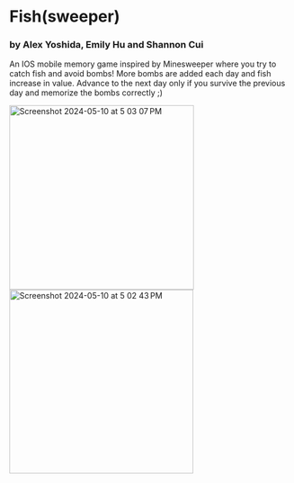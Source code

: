 # Fish(sweeper)
### by Alex Yoshida, Emily Hu and Shannon Cui
An IOS mobile memory game inspired by Minesweeper where you try to catch fish and avoid bombs!
More bombs are added each day and fish increase in value.
Advance to the next day only if you survive the previous day and memorize the bombs correctly ;) 


<img width="328" alt="Screenshot 2024-05-10 at 5 03 07 PM" src="https://github.com/Alex-Yosh/GameJam/assets/75107140/a6fc5dc9-96f6-42fb-8446-ea6d2010e7f9">
<img width="327" alt="Screenshot 2024-05-10 at 5 02 43 PM" src="https://github.com/Alex-Yosh/GameJam/assets/75107140/949a1eac-df42-472f-98ab-39e376e635a5">
